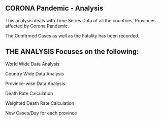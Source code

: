 CORONA Pandemic - Analysis
--------------------------

This analysis deals with Time Series Data of all the countries, Provinces affected by Corona Pandemic.

The Confirmed Cases as well as the Fatality has been recorded.


THE ANALYSIS Focuses on the following:
-------------------------------------

  World Wide Data Analysis
  
  Country Wide Data Analysis
  
  Province-wise Data Analysis
  
  Death Rate Calculation
  
  Weighted Death Rate Calculation
  
  New Cases/Day for each province
